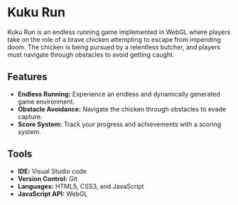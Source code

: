 # Kuku Run

Kuku Run is an endless running game implemented in WebGL where players take on the role of a brave chicken attempting to escape from impending doom. The chicken is being pursued by a relentless butcher, and players must navigate through obstacles to avoid getting caught.

## Features
- **Endless Running:** Experience an endless and dynamically generated game environment.
- **Obstacle Avoidance:** Navigate the chicken through obstacles to evade capture.
- **Score System:** Track your progress and achievements with a scoring system.


## Tools
- **IDE:** Visual Studio code
- **Version Control:** Git
- **Languages:** HTML5, CSS3, and JavaScript 
- **JavaScript API:** WebGL
